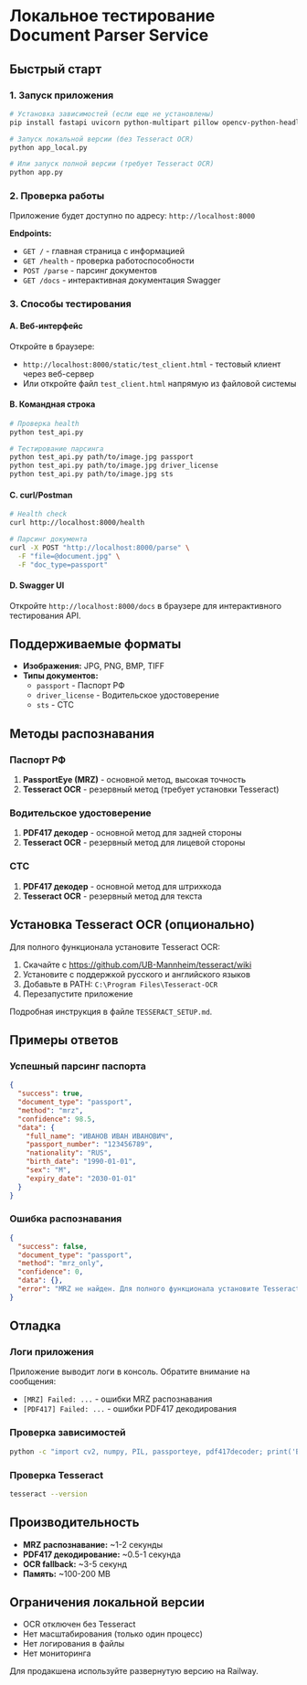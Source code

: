 # Локальное тестирование Document Parser Service

## Быстрый старт

### 1. Запуск приложения

```bash
# Установка зависимостей (если еще не установлены)
pip install fastapi uvicorn python-multipart pillow opencv-python-headless pytesseract passporteye pdf417decoder

# Запуск локальной версии (без Tesseract OCR)
python app_local.py

# Или запуск полной версии (требует Tesseract OCR)
python app.py
```

### 2. Проверка работы

Приложение будет доступно по адресу: `http://localhost:8000`

**Endpoints:**
- `GET /` - главная страница с информацией
- `GET /health` - проверка работоспособности
- `POST /parse` - парсинг документов
- `GET /docs` - интерактивная документация Swagger

### 3. Способы тестирования

#### A. Веб-интерфейс
Откройте в браузере:
- `http://localhost:8000/static/test_client.html` - тестовый клиент через веб-сервер
- Или откройте файл `test_client.html` напрямую из файловой системы

#### B. Командная строка
```bash
# Проверка health
python test_api.py

# Тестирование парсинга
python test_api.py path/to/image.jpg passport
python test_api.py path/to/image.jpg driver_license
python test_api.py path/to/image.jpg sts
```

#### C. curl/Postman
```bash
# Health check
curl http://localhost:8000/health

# Парсинг документа
curl -X POST "http://localhost:8000/parse" \
  -F "file=@document.jpg" \
  -F "doc_type=passport"
```

#### D. Swagger UI
Откройте `http://localhost:8000/docs` в браузере для интерактивного тестирования API.

## Поддерживаемые форматы

- **Изображения:** JPG, PNG, BMP, TIFF
- **Типы документов:**
  - `passport` - Паспорт РФ
  - `driver_license` - Водительское удостоверение
  - `sts` - СТС

## Методы распознавания

### Паспорт РФ
1. **PassportEye (MRZ)** - основной метод, высокая точность
2. **Tesseract OCR** - резервный метод (требует установки Tesseract)

### Водительское удостоверение
1. **PDF417 декодер** - основной метод для задней стороны
2. **Tesseract OCR** - резервный метод для лицевой стороны

### СТС
1. **PDF417 декодер** - основной метод для штрихкода
2. **Tesseract OCR** - резервный метод для текста

## Установка Tesseract OCR (опционально)

Для полного функционала установите Tesseract OCR:

1. Скачайте с https://github.com/UB-Mannheim/tesseract/wiki
2. Установите с поддержкой русского и английского языков
3. Добавьте в PATH: `C:\Program Files\Tesseract-OCR`
4. Перезапустите приложение

Подробная инструкция в файле `TESSERACT_SETUP.md`.

## Примеры ответов

### Успешный парсинг паспорта
```json
{
  "success": true,
  "document_type": "passport",
  "method": "mrz",
  "confidence": 98.5,
  "data": {
    "full_name": "ИВАНОВ ИВАН ИВАНОВИЧ",
    "passport_number": "123456789",
    "nationality": "RUS",
    "birth_date": "1990-01-01",
    "sex": "M",
    "expiry_date": "2030-01-01"
  }
}
```

### Ошибка распознавания
```json
{
  "success": false,
  "document_type": "passport",
  "method": "mrz_only",
  "confidence": 0,
  "data": {},
  "error": "MRZ не найден. Для полного функционала установите Tesseract OCR"
}
```

## Отладка

### Логи приложения
Приложение выводит логи в консоль. Обратите внимание на сообщения:
- `[MRZ] Failed: ...` - ошибки MRZ распознавания
- `[PDF417] Failed: ...` - ошибки PDF417 декодирования

### Проверка зависимостей
```bash
python -c "import cv2, numpy, PIL, passporteye, pdf417decoder; print('Все зависимости установлены')"
```

### Проверка Tesseract
```bash
tesseract --version
```

## Производительность

- **MRZ распознавание:** ~1-2 секунды
- **PDF417 декодирование:** ~0.5-1 секунда  
- **OCR fallback:** ~3-5 секунд
- **Память:** ~100-200 MB

## Ограничения локальной версии

- OCR отключен без Tesseract
- Нет масштабирования (только один процесс)
- Нет логирования в файлы
- Нет мониторинга

Для продакшена используйте развернутую версию на Railway.
